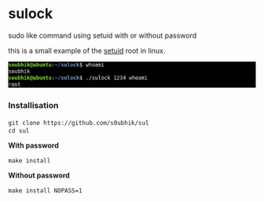 # sulock
sudo like command using setuid with or without password

this is a small example of the [setuid](https://en.wikipedia.org/wiki/Setuid) root in linux.

![whoami](docs/whoami.png)

### Installisation

```
git clone https://github.com/s0ubhik/sul
cd sul
```
**With password**
```
make install
```

**Without password**
```
make install NOPASS=1
```
